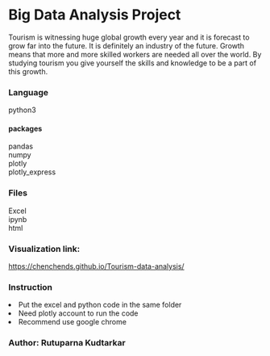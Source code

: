 # Big Data Analysis Project

Tourism is witnessing huge global growth every year and it is forecast to grow far into the future. It is definitely an industry of the future. Growth means that more and more skilled workers are needed all over the world. By studying tourism you give yourself the skills and knowledge to be a part of this growth.

### Language
python3

#### packages
 pandas<br> 
 numpy<br>
 plotly<br>
 plotly_express<br>

### Files
 Excel<br>
 ipynb<br>
 html<br>

### Visualization link: 
https://chenchends.github.io/Tourism-data-analysis/

### Instruction
<li>Put the excel and python code in the same folder</li>
<li>Need plotly account to run the code</li>
<li>Recommend use google chrome</li>

### Author: Rutuparna Kudtarkar

